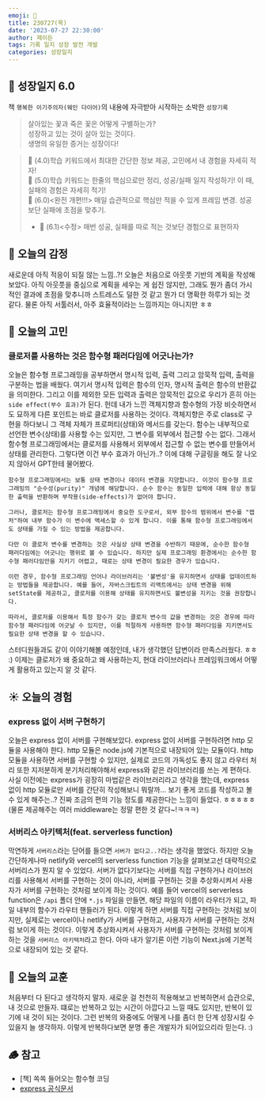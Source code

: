 ```yaml
---
emoji: 🌱
title: 230727(목)
date: '2023-07-27 22:30:00'
author: 제이든
tags: 기록 일지 성장 발전 개발
categories: 성장일지
---
```


## 🚤 성장일지 6.0

책 `행복한 이기주의자(웨인 다이어)`의 내용에 자극받아 시작하는 소박한 `성장기록`

> 살아있는 꽃과 죽은 꽃은 어떻게 구별하는가?<br/>
> 성장하고 있는 것이 살아 있는 것이다.<br/>
> 생명의 유일한 증거는 성장이다!

> 🌾 (4.0)학습 키워드에서 최대한 간단한 정보 제공, 고민에서 내 경험을 자세히 적자!<br/>
> 🥊 (5.0)학습 키워드는 한줄의 핵심으로만 정리, 성공/실패 일지 작성하기! 이 때, 실패의 경험은 자세히 적기!<br/>
> 🍉 (6.0)<완전 개편!!!> 매일 습관적으로 핵심만 적을 수 있게 프레임 변경. 성공보단 실패에 초점을 맞추기.<br/>
>
> - 🍉 (6.1)<수정> 매번 성공, 실패를 따로 적는 것보단 경험으로 표현하자

## 🌈 오늘의 감정

새로운데 아직 적응이 되질 않는 느낌..?! 오늘은 처음으로 아웃풋 기반의 계획을 작성해보았다. 아직 아웃풋을 중심으로 계획을 세우는 게 쉽진 않지만, 그래도 뭔가 좀더 가시적인 결과에 초점을 맞추니까
스트레스도 덜한 것 같고 뭔가 더 명확한 하루가 되는 것 같다. 물론 아직 서툴러서, 아주 효율적이라는 느낌까지는 아니지만 ㅎㅎ

## 🫧 오늘의 고민

### 클로저를 사용하는 것은 함수형 패러다임에 어긋나는가?

오늘은 함수형 프로그래밍을 공부하면서 명시적 입력, 출력 그리고 암묵적 입력, 출력을 구분하는 법을 배웠다. 여기서 명시적 입력은 함수의 인자, 명시적 출력은 함수의 반환값을 의미한다. 그리고 이를 제외한
모든 입력과 출력은 암묵적인 값으로 우리가 흔히 아는 `side effect(부수 효과)`가 된다. 헌데 내가 느낀 객체지향과 함수형의 가장 비슷하면서도 묘하게 다른 포인트는 바로 클로저를 사용하는 것이다.
객체지향은 주로 class로 구현을 하다보니 그 객체 자체가 프로퍼티(상태)와 메서드를 갖는다. 함수는 내부적으로 선언한 변수(상태)를 사용할 수는 있지만, 그 변수를 외부에서 접근할 수는 없다. 그래서
함수형 프로그래밍에서는 클로저를 사용해서 외부에서 접근할 수 없는 변수를 만들어서 상태를 관리한다. 그렇다면 이건 부수 효과가 아닌가..? 이에 대해 구글링을 해도 잘 나오지 않아서 GPT한테 물어봤다.

```
함수형 프로그래밍에서는 보통 상태 변경이나 데이터 변경을 지양합니다. 이것이 함수형 프로그래밍의 "순수성(purity)" 개념에 해당합니다. 순수 함수는 동일한 입력에 대해 항상 동일한 출력을 반환하며 부작용(side-effects)가 없어야 합니다.

그러나, 클로저는 함수형 프로그래밍에서 중요한 도구로서, 외부 함수의 범위에서 변수를 "캡처"하여 내부 함수가 이 변수에 액세스할 수 있게 합니다. 이를 통해 함수형 프로그래밍에서도 상태를 가질 수 있는 방법을 제공합니다.

다만 이 클로저 변수를 변경하는 것은 사실상 상태 변경을 수반하기 때문에, 순수한 함수형 패러다임에는 어긋나는 행위로 볼 수 있습니다. 하지만 실제 프로그래밍 환경에서는 순수한 함수형 패러다임만을 지키기 어렵고, 때로는 상태 변경이 필요한 경우가 있습니다.

이런 경우, 함수형 프로그래밍 언어나 라이브러리는 '불변성'을 유지하면서 상태를 업데이트하는 방법들을 제공합니다. 예를 들어, 자바스크립트의 리액트에서는 상태 변경을 위해 setState를 제공하고, 클로저를 이용해 상태를 유지하면서도 불변성을 지키는 것을 권장합니다.

따라서, 클로저를 이용해서 특정 함수가 갖는 클로저 변수의 값을 변경하는 것은 경우에 따라 함수형 패러다임에 어긋날 수 있지만, 이를 적절하게 사용하면 함수형 패러다임을 지키면서도 필요한 상태 변경을 할 수 있습니다.
```

스터디원들과도 같이 이야기해볼 예정인데, 내가 생각했던 답변이라 만족스러웠다. ㅎㅎ :) 이제는 클로저가 왜 중요하고 왜 사용하는지, 현대 라이브러리나 프레임워크에서 어떻게 활용하고 있는지 알 것 같다.

## ☀️ 오늘의 경험

### express 없이 서버 구현하기

오늘은 express 없이 서버를 구현해보았다. express 없이 서버를 구현하려면 http 모듈을 사용해야 한다. http 모듈은 node.js에 기본적으로 내장되어 있는 모듈이다. http 모듈을 사용하면 서버를 구현할 수 있지만, 실제로 코드의 가독성도 좋지 않고 라우터 처리 또한 지저분하게 분기처리해야해서 express와 같은 라이브러리를 쓰는 게 편하다. 사실 이전에는 express가 굉장히 마법같은 라이브러리라고
생각을 했는데, express 없이 http 모듈로만 서버를 간단히 작성해보니 뭐랄까... 보기 좋게 코드를 작성하고 볼 수 있게 해주는..? 진짜 조금의 편의 기능 정도를 제공한다는 느낌이 들었다. ㅎㅎㅎㅎㅎ
(물론 제공해주는 여러 middleware는 정말 편한 것 같다~!ㅋㅋㅋ)

### 서버리스 아키텍처(feat. serverless function)

막연하게 `서버리스`라는 단어를 들으면 `서버가 없다고..?`라는 생각을 했었다. 하지만 오늘 간단하게나마 netlify와 vercel의 serverless function 기능을 살펴보고선 대략적으로 서버리스가 뭔지
알 수 있었다. 서버가 없다기보다는 서버를 직접 구현하거나 라이브러리를 사용해서 서버를 구현하는 것이 아니라, 서버를 구현하는 것을 추상화시켜서 사용자가 서버를 구현하는 것처럼 보이게 하는 것이다.
예를 들어 vercel의 serverless function은 `/api` 폴더 안에 `*.js` 파일을 만들면, 해당 파일의 이름이 라우터가 되고, 파일 내부의 함수가 라우터 핸들러가 된다. 이렇게 하면 서버를 직접 구현하는 것처럼 보이지만, 실제로는 vercel이나 netlify가 서버를 구현하고, 사용자가 서버를 구현하는 것처럼 보이게 하는 것이다. 이렇게 추상화시켜서 사용자가 서버를 구현하는 것처럼 보이게 하는 것을 `서버리스 아키텍처`라고 한다. 아마 내가 알기론 이런 기능이 Next.js에 기본적으로 내장되어 있는 것 같다.

## 🐾 오늘의 교훈

처음부터 다 된다고 생각하지 말자. 새로운 걸 천천히 적용해보고 반복하면서 습관으로, 내 것으로 만들자. 떄로는 반복하고 있는 시간이 아깝다고 느낄 때도 있지만, 반복이 있기에 내 것이 되는 것이다.
그런 반복의 와중에도 어떻게 나를 좀더 한 단계 성장시킬 수 있을지 늘 생각하자. 이렇게 반복하다보면 분명 좋은 개발자가 되어있으리라 믿는다. :)

## 🪵 참고

- [책] 쏙쏙 들어오는 함수형 코딩
- [express 공식문서](https://expressjs.com/ko/)

```toc

```

